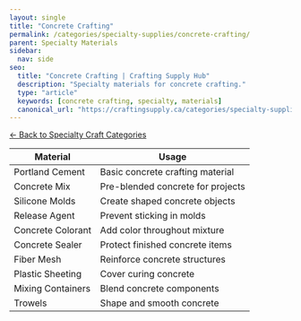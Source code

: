 ```yaml
---
layout: single
title: "Concrete Crafting"
permalink: /categories/specialty-supplies/concrete-crafting/
parent: Specialty Materials
sidebar:
  nav: side
seo:
  title: "Concrete Crafting | Crafting Supply Hub"
  description: "Specialty materials for concrete crafting."
  type: "article"
  keywords: [concrete crafting, specialty, materials]
  canonical_url: "https://craftingsupply.ca/categories/specialty-supplies/concrete-crafting/"
---
```

[← Back to Specialty Craft Categories](/categories/specialty-supplies/)

| Material | Usage |
|----------|-------|
| Portland Cement | Basic concrete crafting material |
| Concrete Mix | Pre-blended concrete for projects |
| Silicone Molds | Create shaped concrete objects |
| Release Agent | Prevent sticking in molds |
| Concrete Colorant | Add color throughout mixture |
| Concrete Sealer | Protect finished concrete items |
| Fiber Mesh | Reinforce concrete structures |
| Plastic Sheeting | Cover curing concrete |
| Mixing Containers | Blend concrete components |
| Trowels | Shape and smooth concrete |
